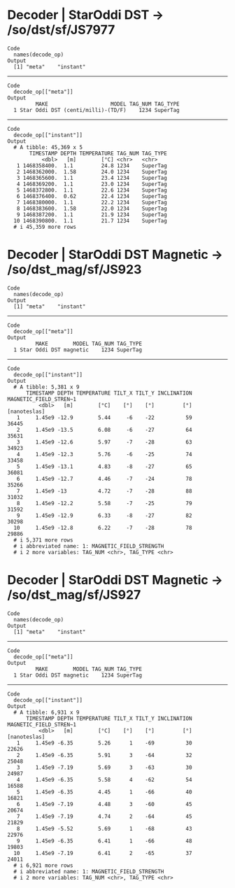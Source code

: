 # Decoder | StarOddi DST -> /so/dst/sf/JS7977

    Code
      names(decode_op)
    Output
      [1] "meta"    "instant"

---

    Code
      decode_op[["meta"]]
    Output
             MAKE                    MODEL TAG_NUM TAG_TYPE
      1 Star Oddi DST (centi/milli)-(TD/F)    1234 SuperTag

---

    Code
      decode_op[["instant"]]
    Output
      # A tibble: 45,369 x 5
           TIMESTAMP DEPTH TEMPERATURE TAG_NUM TAG_TYPE
               <dbl>   [m]        [°C] <chr>   <chr>   
       1 1468358400.  1.1         24.8 1234    SuperTag
       2 1468362000.  1.58        24.0 1234    SuperTag
       3 1468365600.  1.1         23.4 1234    SuperTag
       4 1468369200.  1.1         23.0 1234    SuperTag
       5 1468372800.  1.1         22.6 1234    SuperTag
       6 1468376400.  0.62        22.4 1234    SuperTag
       7 1468380000.  1.1         22.2 1234    SuperTag
       8 1468383600.  1.58        22.0 1234    SuperTag
       9 1468387200.  1.1         21.9 1234    SuperTag
      10 1468390800.  1.1         21.7 1234    SuperTag
      # i 45,359 more rows

# Decoder | StarOddi DST Magnetic -> /so/dst_mag/sf/JS923

    Code
      names(decode_op)
    Output
      [1] "meta"    "instant"

---

    Code
      decode_op[["meta"]]
    Output
             MAKE        MODEL TAG_NUM TAG_TYPE
      1 Star Oddi DST magnetic    1234 SuperTag

---

    Code
      decode_op[["instant"]]
    Output
      # A tibble: 5,381 x 9
          TIMESTAMP DEPTH TEMPERATURE TILT_X TILT_Y INCLINATION MAGNETIC_FIELD_STREN~1
              <dbl>   [m]        [°C]    [°]    [°]         [°]           [nanoteslas]
       1     1.45e9 -12.9        5.44     -6    -22          59                  36445
       2     1.45e9 -13.5        6.08     -6    -27          64                  35631
       3     1.45e9 -12.6        5.97     -7    -28          63                  34923
       4     1.45e9 -12.3        5.76     -6    -25          74                  33458
       5     1.45e9 -13.1        4.83     -8    -27          65                  36081
       6     1.45e9 -12.7        4.46     -7    -24          78                  35266
       7     1.45e9 -13          4.72     -7    -28          88                  31032
       8     1.45e9 -12.2        5.58     -7    -25          79                  31592
       9     1.45e9 -12.9        6.33     -8    -27          82                  30298
      10     1.45e9 -12.8        6.22     -7    -28          78                  29886
      # i 5,371 more rows
      # i abbreviated name: 1: MAGNETIC_FIELD_STRENGTH
      # i 2 more variables: TAG_NUM <chr>, TAG_TYPE <chr>

# Decoder | StarOddi DST Magnetic -> /so/dst_mag/sf/JS927

    Code
      names(decode_op)
    Output
      [1] "meta"    "instant"

---

    Code
      decode_op[["meta"]]
    Output
             MAKE        MODEL TAG_NUM TAG_TYPE
      1 Star Oddi DST magnetic    1234 SuperTag

---

    Code
      decode_op[["instant"]]
    Output
      # A tibble: 6,931 x 9
          TIMESTAMP DEPTH TEMPERATURE TILT_X TILT_Y INCLINATION MAGNETIC_FIELD_STREN~1
              <dbl>   [m]        [°C]    [°]    [°]         [°]           [nanoteslas]
       1     1.45e9 -6.35        5.26      1    -69          30                  22626
       2     1.45e9 -6.35        5.91      3    -64          32                  25048
       3     1.45e9 -7.19        5.69      3    -63          30                  24987
       4     1.45e9 -6.35        5.58      4    -62          54                  16588
       5     1.45e9 -6.35        4.45      1    -66          40                  16821
       6     1.45e9 -7.19        4.48      3    -60          45                  20674
       7     1.45e9 -7.19        4.74      2    -64          45                  21829
       8     1.45e9 -5.52        5.69      1    -68          43                  22976
       9     1.45e9 -6.35        6.41      1    -66          48                  19803
      10     1.45e9 -7.19        6.41      2    -65          37                  24011
      # i 6,921 more rows
      # i abbreviated name: 1: MAGNETIC_FIELD_STRENGTH
      # i 2 more variables: TAG_NUM <chr>, TAG_TYPE <chr>

